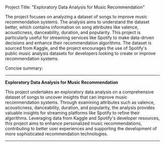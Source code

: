 Project Title: "Exploratory Data Analysis for Music Recommendation" 

The project focuses on analyzing a dataset of songs to improve music recommendation systems. The analysis aims to understand the dataset better, which contains information on song attributes like valence, acousticness, danceability, duration, and popularity. This project is particularly useful for streaming services like Spotify to make data-driven decisions and enhance their recommendation algorithms. The dataset is sourced from Kaggle, and the project encourages the use of Spotify's public music analysis datasets for developers looking to create or improve recommendation systems.

Concise summary:

---

**Exploratory Data Analysis for Music Recommendation**

This project undertakes an exploratory data analysis on a comprehensive dataset of songs to uncover insights that can improve music recommendation systems. Through examining attributes such as valence, acousticness, danceability, duration, and popularity, the analysis provides valuable insights for streaming platforms like Spotify to refine their algorithms. Leveraging data from Kaggle and Spotify's developer resources, this project aims to enhance personalized music recommendations, contributing to better user experiences and supporting the development of more sophisticated recommendation technologies.

---
